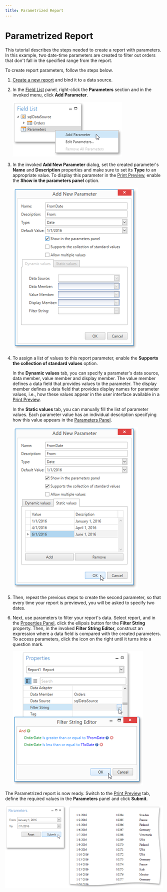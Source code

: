 ```yaml
---
title: Parametrized Report
---
```

# Parametrized Report
This tutorial describes the steps needed to create a report with parameters. In this example, two date-time parameters are created to filter out orders that don't fall in the specified range from the report.

To create report parameters, follow the steps below.
1. [Create a new report](../../../../../interface-elements-for-desktop/articles/report-designer/report-designer-for-wpf/creating-reports/basic-operations/create-a-new-report.md) and bind it to a data source.
2. In the [Field List](../../../../../interface-elements-for-desktop/articles/report-designer/report-designer-for-wpf/interface-elements/field-list.md) panel, right-click the **Parameters** section and in the invoked menu, click **Add Parameter**.
	
	![EUD_WpfReportDesigner_Parametrized_1](../../../../images/Img123797.png)
3. In the invoked **Add New Parameter** dialog, set the created parameter's **Name** and **Description** properties and make sure to set its **Type** to an appropriate value. To display this parameter in the [Print Preview](../../../../../interface-elements-for-desktop/articles/report-designer/report-designer-for-wpf/document-preview.md), enable the **Show in the parameters panel** option.
	
	![EUD_WpfReportDesigner_Parametrized_2](../../../../images/Img123798.png)
4. To assign a list of values to this report parameter, enable the **Supports the collection of standard values** option.
	
	In the **Dynamic values** tab, you can specify a parameter's data source, data member, value member and display member. The value member defines a data field that provides values to the parameter. The display member defines a data field that provides display names for parameter values, i.e., how these values appear in the user interface available in a [Print Preview](../../../../../interface-elements-for-desktop/articles/report-designer/report-designer-for-wpf/document-preview.md).
	
	In the **Static values** tab, you can manually fill the list of parameter values. Each parameter value has an individual description specifying how this value appears in the [Parameters Panel](../../../../../interface-elements-for-desktop/articles/report-designer/report-designer-for-wpf/document-preview/parameters-panel.md).
	
	![EUD_WpfReportDesigner_Parametrized_3](../../../../images/Img123800.png)
5. Then, repeat the previous steps to create the second parameter, so that every time your report is previewed, you will be asked to specify two dates.
6. Next, use parameters to filter your report's data. Select report, and in the [Properties Panel](../../../../../interface-elements-for-desktop/articles/report-designer/report-designer-for-wpf/interface-elements/properties-panel.md), click the ellipsis button for the **Filter String** property. Then, in the invoked **Filter String Editor**, construct an expression where a data field is compared with the created parameters. To access parameters, click the icon on the right until it turns into a question mark.
	
	![EUD_WpfReportDesigner_Parametrized_4](../../../../images/Img123801.png)

The Parametrized report is now ready. Switch to the [Print Preview](../../../../../interface-elements-for-desktop/articles/report-designer/report-designer-for-wpf/document-preview.md) tab, define the required values in the **Parameters** panel and click **Submit**.

![EUD_WpfReportDesigner_Parametrized_Result](../../../../images/Img123802.png)
